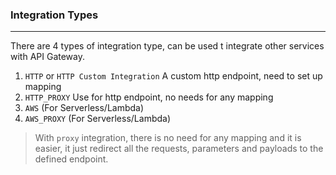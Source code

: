 ### Integration Types

---

There are 4 types of integration type, can be used t integrate other services with API Gateway.

1. `HTTP` or `HTTP Custom Integration` A custom http endpoint, need to set up mapping
2. `HTTP_PROXY` Use for http endpoint, no needs for any mapping
3. `AWS` (For Serverless/Lambda)
4. `AWS_PROXY` (For Serverless/Lambda)

> With `proxy` integration, there is no need for any mapping and it is easier, it just redirect all the requests, parameters and payloads to the defined endpoint.
